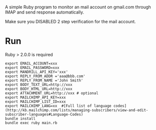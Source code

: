 A simple Ruby program to monitor an mail account on gmail.com through IMAP and send response automatically.

Make sure you DISABLED 2 step verification for the mail account.

# Run

Ruby > 2.0.0 is required

```
export EMAIL_ACCOUNT=xxx
export EMAIL_PASSWORD=xxx
export MANDRILL_API_KEY='xxx'
export REPLY_FROM_ADDR ='aaa@bbb.com'
export REPLY_FROM_NAME ='John Smith'
export BODY_TEXT_URL=http://xxx
export BODY_HTML_URL=http://xxx
export ATTACHMENT_URL=http://xxx # optional
export MAILCHIMP_API_KEY=xxx
export MAILCHIMP_LIST_ID=xxx
export MAILCHIMP_LANG=xx  #[Full list of language codes](http://kb.mailchimp.com/lists/managing-subscribers/view-and-edit-subscriber-languages#Language-Codes)
bundle install
bundle exec ruby main.rb
```
